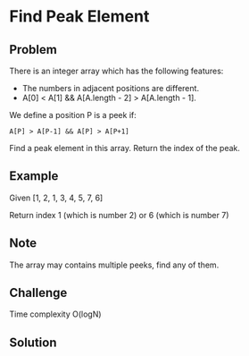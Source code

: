Find Peak Element
===


Problem
-------

There is an integer array which has the following features:

* The numbers in adjacent positions are different.
* A[0] < A[1] && A[A.length - 2] > A[A.length - 1].

We define a position P is a peek if:

    A[P] > A[P-1] && A[P] > A[P+1]

Find a peak element in this array. Return the index of the peak.

Example
-------

Given [1, 2, 1, 3, 4, 5, 7, 6]

Return index 1 (which is number 2) or 6 (which is number 7)

Note
---------

The array may contains multiple peeks, find any of them.

Challenge
---------

Time complexity O(logN)

Solution
--------

